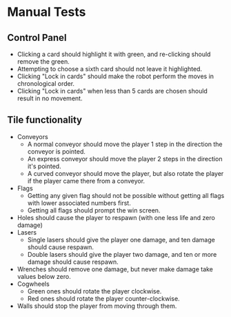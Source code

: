 # Manual Tests

## Control Panel
* Clicking a card should highlight it with green, and re-clicking should remove the green.
* Attempting to choose a sixth card should not leave it highlighted.
* Clicking "Lock in cards" should make the robot perform the moves in chronological order.
* Clicking "Lock in cards" when less than 5 cards are chosen should result in no movement.

## Tile functionality
* Conveyors
    * A normal conveyor should move the player 1 step in the direction the conveyor is pointed.
    * An express conveyor should move the player 2 steps in the direction it's pointed.
    * A curved conveyor should move the player, but also rotate the player if the player came
    there from a conveyor.
* Flags
    * Getting any given flag should not be possible without getting all flags with lower associated numbers first.
    * Getting all flags should prompt the win screen.
* Holes should cause the player to respawn (with one less life and zero damage)
* Lasers 
    * Single lasers should give the player one damage, and ten damage should cause respawn.
    * Double lasers should give the player two damage, and ten or more damage should cause respawn.
* Wrenches should remove one damage, but never make damage take values below zero. 
* Cogwheels
    * Green ones should rotate the player clockwise.
    * Red ones should rotate the player counter-clockwise.
* Walls should stop the player from moving through them.
